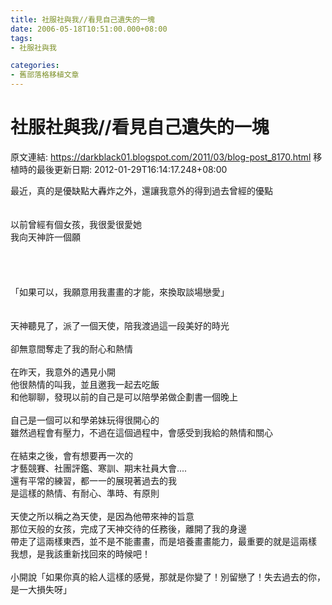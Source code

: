 ```yaml
---
title: 社服社與我//看見自己遺失的一塊
date: 2006-05-18T10:51:00.000+08:00
tags: 
- 社服社與我

categories:
- 舊部落格移植文章
---
```


# 社服社與我//看見自己遺失的一塊

原文連結: https://darkblack01.blogspot.com/2011/03/blog-post_8170.html
移植時的最後更新日期: 2012-01-29T16:14:17.248+08:00

最近，真的是優缺點大轟炸之外，還讓我意外的得到過去曾經的優點<br /><br /><br />以前曾經有個女孩，我很愛很愛她<br />我向天神許一個願<br /><br /><br /><a name='more'></a><br /><br />「如果可以，我願意用我畫畫的才能，來換取談場戀愛」<br /><br /><br />天神聽見了，派了一個天使，陪我渡過這一段美好的時光<br /><br />卻無意間奪走了我的耐心和熱情<br /><br />在昨天，我意外的遇見小開<br />他很熱情的叫我，並且邀我一起去吃飯<br />和他聊聊，發現以前的自己是可以陪學弟做企劃書一個晚上<br /><br />自己是一個可以和學弟妹玩得很開心的<br />雖然過程會有壓力，不過在這個過程中，會感受到我給的熱情和關心<br /><br />在結束之後，會有想要再一次的<br />才藝競賽、社團評鑑、寒訓、期末社員大會....<br />還有平常的練習，都一一的展現著過去的我<br />是這樣的熱情、有耐心、準時、有原則<br /><br />天使之所以稱之為天使，是因為他帶來神的旨意<br />那位天般的女孩，完成了天神交待的任務後，離開了我的身邊<br />帶走了這兩樣東西，並不是不能畫畫，而是培養畫畫能力，最重要的就是這兩樣<br />我想，是我該重新找回來的時候吧！<br /><br />小開說「如果你真的給人這樣的感覺，那就是你變了！別留戀了！失去過去的你，是一大損失呀」
